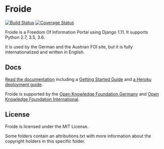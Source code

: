 Froide
======

[![Build Status](https://travis-ci.org/okfde/froide.svg?branch=master)](https://travis-ci.org/okfde/froide) [![Coverage Status](https://coveralls.io/repos/github/okfde/froide/badge.svg?branch=master)](https://coveralls.io/r/okfde/froide?branch=master)


Froide is a Freedom Of Information Portal using Django 1.11. It supports Python 2.7, 3.5, 3.6.

It is used by the German and the Austrian FOI site, but it is fully
internationalized and written in English.

Docs
----

[Read the documentation](http://froide.readthedocs.org/en/latest/) including a [Getting Started Guide](http://froide.readthedocs.org/en/latest/gettingstarted/) and [a Heroku deployment guide](http://froide.readthedocs.org/en/latest/herokudeployment/).

Froide is supported by the [Open Knowledge Foundation Germany](http://www.okfn.de/) and [Open Knowledge Foundation International](http://okfn.org/).


License
-------

Froide is licensed under the MIT License.

Some folders contain an attributions.txt with more information about the copyright holders in this specific folder.
